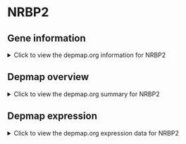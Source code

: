 <h1>NRBP2</h1>

<h2>Gene information</h2>
<details>
  <summary>Click to view the depmap.org information for NRBP2</summary>
  <iframe src="https://depmap.org/portal/gene/NRBP2?tab=about" style="border:none;width:100%;height:800px"></iframe>
</details>

<h2>Depmap overview</h2>
<details>
  <summary>Click to view the depmap.org summary for NRBP2</summary>
  <iframe src="https://depmap.org/portal/gene/NRBP2?tab=overview" style="border:none;width:100%;height:800px"></iframe>
</details>

<h2>Depmap expression</h2>
<details>
  <summary>Click to view the depmap.org expression data for NRBP2</summary>
  <iframe src="https://depmap.org/portal/gene/NRBP2?tab=characterization" style="border:none;width:100%;height:800px"></iframe>
</details>


<!--
<h2>Reactome Pathway diagram</h2>
<details>
  <summary>Click to view Reactome pathway for NRBP2</summary>
  PNAME
</details>
-->


